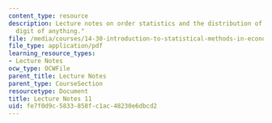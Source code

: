 ```yaml
---
content_type: resource
description: Lecture notes on order statistics and the distribution of the "first
  digit of anything."
file: /media/courses/14-30-introduction-to-statistical-methods-in-economics-spring-2009/fe7f0d9c5833858fc1ac48230e6dbcd2_MIT14_30s09_lec11.pdf
file_type: application/pdf
learning_resource_types:
- Lecture Notes
ocw_type: OCWFile
parent_title: Lecture Notes
parent_type: CourseSection
resourcetype: Document
title: Lecture Notes 11
uid: fe7f0d9c-5833-858f-c1ac-48230e6dbcd2
---
```

